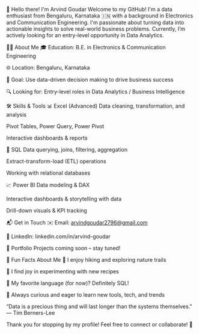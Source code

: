 👋 Hello there! I'm Arvind Goudar
Welcome to my GitHub! I'm a data enthusiast from Bengaluru, Karnataka 🇮🇳 with a background in Electronics and Communication Engineering. I'm passionate about turning data into actionable insights to solve real-world business problems. Currently, I’m actively looking for an entry-level opportunity in Data Analytics.

👨‍💻 About Me
🎓 Education: B.E. in Electronics & Communication Engineering

🌐 Location: Bengaluru, Karnataka

🎯 Goal: Use data-driven decision making to drive business success

🔍 Looking for: Entry-level roles in Data Analytics / Business Intelligence

🛠️ Skills & Tools
📊 Excel (Advanced)
Data cleaning, transformation, and analysis

Pivot Tables, Power Query, Power Pivot

Interactive dashboards & reports

🧠 SQL
Data querying, joins, filtering, aggregation

Extract-transform-load (ETL) operations

Working with relational databases

📈 Power BI
Data modeling & DAX

Interactive dashboards & storytelling with data

Drill-down visuals & KPI tracking

📬 Get in Touch
✉️ Email: arvindgoudar2796@gmail.com

🔗 LinkedIn: linkedin.com/in/arvind-goudar

📁 Portfolio Projects coming soon – stay tuned!

🎉 Fun Facts About Me
🥾 I enjoy hiking and exploring nature trails

🍳 I find joy in experimenting with new recipes

💬 My favorite language (for now)? Definitely SQL!

🌱 Always curious and eager to learn new tools, tech, and trends

“Data is a precious thing and will last longer than the systems themselves.” — Tim Berners-Lee

Thank you for stopping by my profile! Feel free to connect or collaborate! 🙌
